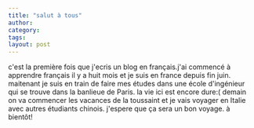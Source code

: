 ```yaml
---
title: "salut à tous"
author:
category: 
tags: 
layout: post
---
```

c'est la première fois que j'ecris un blog en français.j'ai commencé à apprendre français il y a huit mois et je suis en france depuis fin juin. maitenant je suis en train de faire mes études dans une école d'ingénieur qui se trouve dans la banlieue de Paris. la vie ici est encore dure:(
demain on va commencer les vacances de la toussaint et je vais voyager en Italie avec autres étudiants chinois. j'espere que ça sera un bon voyage.
à bientôt!


